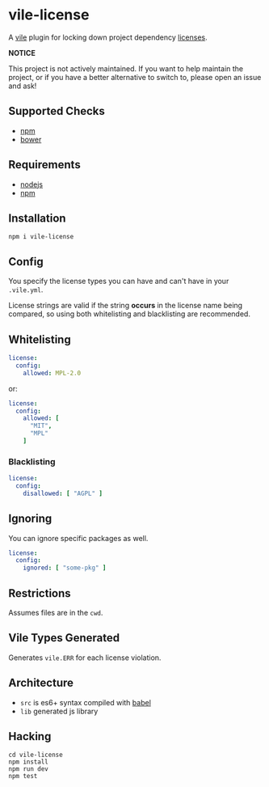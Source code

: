 # vile-license

A [vile](http://vile.io) plugin for locking down project dependency [licenses](https://tldrlegal.com).

**NOTICE**

This project is not actively maintained. If you want to
help maintain the project, or if you have a better
alternative to switch to, please open an issue and ask!

## Supported Checks

- [npm](http://npmjs.org)
- [bower](http://bower.io)

## Requirements

- [nodejs](http://nodejs.org)
- [npm](http://npmjs.org)

## Installation

    npm i vile-license

## Config

You specify the license types you can have and can't have in your `.vile.yml`.

License strings are valid if the string **occurs** in the license name
being compared, so using both whitelisting and blacklisting are recommended.

## Whitelisting

```yml
license:
  config:
    allowed: MPL-2.0
```

or:

```yml
license:
  config:
    allowed: [
      "MIT",
      "MPL"
    ]
```

### Blacklisting

```yml
license:
  config:
    disallowed: [ "AGPL" ]
```

## Ignoring

You can ignore specific packages as well.

```yml
license:
  config:
    ignored: [ "some-pkg" ]
```

## Restrictions

Assumes files are in the `cwd`.

## Vile Types Generated

Generates `vile.ERR` for each license violation.

## Architecture

- `src` is es6+ syntax compiled with [babel](https://babeljs.io)
- `lib` generated js library

## Hacking

    cd vile-license
    npm install
    npm run dev
    npm test
